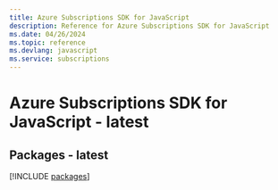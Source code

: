 ```yaml
---
title: Azure Subscriptions SDK for JavaScript
description: Reference for Azure Subscriptions SDK for JavaScript
ms.date: 04/26/2024
ms.topic: reference
ms.devlang: javascript
ms.service: subscriptions
---
```

# Azure Subscriptions SDK for JavaScript - latest
## Packages - latest
[!INCLUDE [packages](subscriptions-index.md)]
